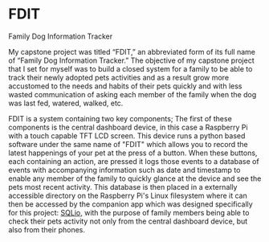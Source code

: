 # FDIT
Family Dog Information Tracker


My capstone project was titled “FDIT,” an abbreviated form of its full name of “Family Dog Information Tracker.” The objective of my capstone project that I set for myself was to build a closed system for a family to be able to track their newly adopted pets activities and as a result grow more accustomed to the needs and habits of their pets quickly and with less wasted communication of asking each member of the family when the dog was last fed, watered, walked, etc.

FDIT is a system containing two key components; The first of these components is the central dashboard device, in this case a Raspberry Pi with a touch capable TFT LCD screen. This device runs a python based software under the same name of "FDIT" which allows you to record the latest happenings of your pet at the press of a button. When these buttons, each containing an action, are pressed it logs those events to a database of events with accompanying information such as date and timestamp to enable any member of the family to quickly glance at the device and see the pets most recent activity. This database is then placed in a externally accessible directory on the Raspberry Pi's Linux filesystem where it can then be accessed by the companion app which was designed specifically for this project: <a href="https://github.com/weberet/SQlio">SQLio,</a> with the purpose of family members being able to check their pets activity not only from the central dashboard device, but also from their phones.
